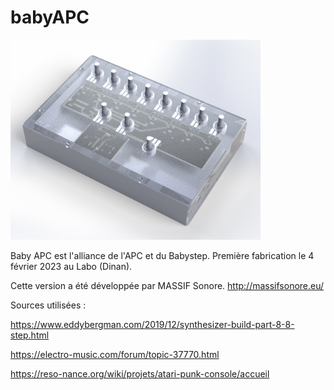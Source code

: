 # babyAPC

<img src="Projet sans titre 5.jpg" alt= “” width="400">

Baby APC est l'alliance de l'APC et du Babystep.
Première fabrication le 4 février 2023 au Labo (Dinan).

Cette version a été développée par MASSIF Sonore.
http://massifsonore.eu/

Sources utilisées :

https://www.eddybergman.com/2019/12/synthesizer-build-part-8-8-step.html

https://electro-music.com/forum/topic-37770.html

https://reso-nance.org/wiki/projets/atari-punk-console/accueil
